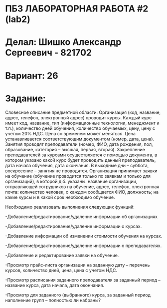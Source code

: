 # ПБЗ ЛАБОРАТОРНАЯ РАБОТА #2 (lab2)
# Делал: Шишко Александр Сергеевич - 821702
# Вариант: 26
# Задание: 

Словесное описание предметной области: Организация (код, название, адрес, телефон, электронный адрес) проводит курсы. Каждый курс имеет код, название, тип (информационные технологии, менеджмент и т.п.), количество дней обучения, количество обучаемых, цену, цену с учетом 20% НДС. Цена со временем может меняться. Цена устанавливается соответствующим документом (номер, дата, цена). Занятия проводят преподаватели (номер, ФИО, дата рождения, пол, образование, категория – высшая, первая, вторая). Закрепление преподавателей за курсами осуществляется с помощью документа, в котором указано какой курс будет проводить данный преподаватель, дата начала обучения, дата окончания. В выходные дни – суббота, воскресение – занятия не проводятся. Организация принимает заявки на обучение (обучение проводится только по заявкам и только для организаций), в которой д.б. указаны: название организации, отправляющей сотрудников на обучение, адрес, телефон, электронная почта: количество человек, о каждом сообщается ФИО, должность; на какие курсы и в какой срок необходимо обучение.

Необходимо реализовать выполнения следующих функций:

-Добавление/редактирование/удаление информации об организациях

-Добавление/редактирование/удаление информации о курсах.

-Добавление информации об изменении стоимости обучения на курсах.

-Добавление/редактирование/удаление информации о преподавателях.

-Добавление и редактирование заявки на обучение.

-Просмотр прайс-листа организации на заданную дату – перечень курсов, количество дней, цена, цена с учетом НДС.

-Просмотр расписания заданного преподавателя за заданный период – название курса, дата начала, дата окончания.

-Просмотр для заданного (выбранного) курса, за заданный период наполнение групп – полностью ли набраны?


